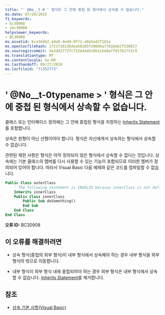 ```yaml
---
title: "' @No__t-0 ' 형식은 그 안에 중첩 된 형식에서 상속할 수 없습니다."
ms.date: 07/20/2015
f1_keywords:
- bc30908
- vbc30908
helpviewer_keywords:
- BC30908
ms.assetid: bca164b2-a4a9-4ed4-9f71-a9a5a42f181a
ms.openlocfilehash: 1721f3613bdea58105f296b6a77816eb2f538017
ms.sourcegitcommit: da2dd2772fcf32b44eb18b1cbe8affd17b1753c9
ms.translationtype: MT
ms.contentlocale: ko-KR
ms.lasthandoff: 09/27/2019
ms.locfileid: "71352773"
---
```

# <a name="type-typename-cannot-inherit-from-a-type-nested-within-it"></a>' @No__t-0typename > ' 형식은 그 안에 중첩 된 형식에서 상속할 수 없습니다.
클래스 또는 인터페이스 정의에는  그 안에 중첩된 형식을 지정하는 [Inherits Statement](../../visual-basic/language-reference/statements/inherits-statement.md) 를 포함합니다.  
  
 상속은 원형이 아닌 선형이어야 합니다. 형식은 자신에게서 상속하는 형식에서 상속할 수 없습니다.  
  
 관련된 제한 사항은 형식은 아직 정의되지 않은 형식에서 상속할 수 없다는 것입니다. 상속에는 기본 클래스의 멤버를 다시 사용할 수 있는 기능이 포함되므로 이러한 멤버가 정의되어 있어야 합니다. 따라서 Visual Basic 다음 예제와 같은 코드를 컴파일할 수 없습니다.  
  
```vb  
Public Class outerClass  
    ' The following statement is INVALID because innerClass is not defined.  
    Inherits innerClass  
    Public Class innerClass  
        Public Sub doSomething()  
        End Sub  
    End Class  
End Class  
```  
  
 **오류 ID:** BC30908  
  
## <a name="to-correct-this-error"></a>이 오류를 해결하려면  
  
- 상속 형식(중첩의 외부 형식)이 내부 형식에서 상속해야 하는 경우 내부 형식을 외부 형식의 밖으로 이동합니다.  
  
- 내부 형식이 외부 형식 내에 중첩되어야 하는 경우 외부 형식은 내부 형식에서 상속할 수 없습니다. [Inherits Statement](../../visual-basic/language-reference/statements/inherits-statement.md)를 제거합니다.  
  
## <a name="see-also"></a>참조

- [상속 기본 사항(Visual Basic)](../programming-guide/language-features/objects-and-classes/inheritance-basics.md)
